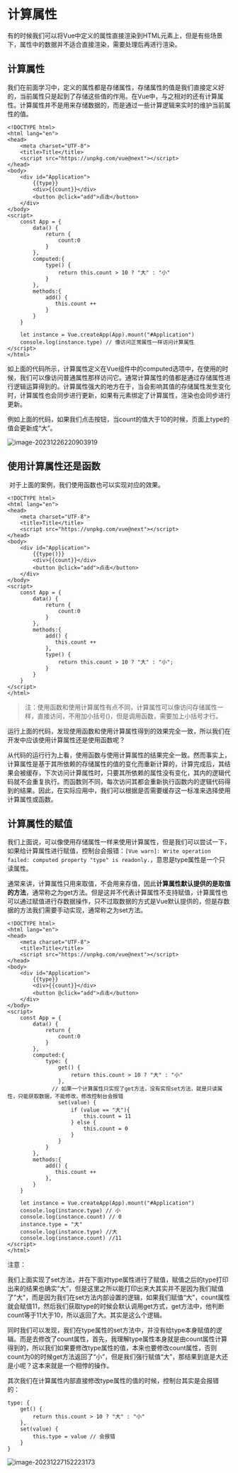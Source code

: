 # 计算属性

​	有的时候我们可以将Vue中定义的属性直接渲染到HTML元素上，但是有些场景下，属性中的数据并不适合直接渲染，需要处理后再进行渲染。

##  计算属性

​	我们在前面学习中，定义的属性都是存储属性，存储属性的值是我们直接定义好的，当前属性只是起到了存储这些值的作用。在Vue中，与之相对的还有计算属性。计算属性并不是用来存储数据的，而是通过一些计算逻辑来实时的维护当前属性的值。

```vue
<!DOCTYPE html>
<html lang="en">
<head>
    <meta charset="UTF-8">
    <title>Title</title>
    <script src="https://unpkg.com/vue@next"></script>
</head>
<body>
    <div id="Application">
        {{type}}
        <div>{{count}}</div>
        <button @click="add">点击</button>
    </div>
</body>
<script>
    const App = {
        data() {
            return {
                count:0
            }
        },
        computed:{
            type() {
                return this.count > 10 ? "大" : "小"
            }
        },
        methods:{
            add() {
               this.count ++
            }
        }
    }

    let instance = Vue.createApp(App).mount("#Application")
    console.log(instance.type) // 像访问正常属性一样访问计算属性
</script>
</html>
```

​	如上面的代码所示，计算属性定义在Vue组件中的computed选项中，在使用的时候，我们可以像访问普通属性那样访问它。通常计算属性的值都是通过存储属性进行逻辑运算得到的。计算属性强大的地方在于，当会影响其值的存储属性发生变化时，计算属性也会同步进行更新，如果有元素绑定了计算属性，渲染也会同步进行更新。

​	例如上面的代码，如果我们点击按钮，当count的值大于10的时候，页面上type的值会更新成“大”。

![image-20231226220903919](img/6.%E8%AE%A1%E7%AE%97%E5%B1%9E%E6%80%A7/image-20231226220903919.png)

## 使用计算属性还是函数

​	对于上面的案例，我们使用函数也可以实现对应的效果。

```vue
<!DOCTYPE html>
<html lang="en">
<head>
    <meta charset="UTF-8">
    <title>Title</title>
    <script src="https://unpkg.com/vue@next"></script>
</head>
<body>
    <div id="Application">
        {{type()}}
        <div>{{count}}</div>
        <button @click="add">点击</button>
    </div>
</body>
<script>
    const App = {
        data() {
            return {
                count:0
            }
        },
        methods:{
            add() {
               this.count ++
            },
            type() {
                return this.count > 10 ? "大" : "小";
            }
        }
    }
</script>
</html>
```

> 注：使用函数和使用计算属性有点不同，计算属性可以像访问存储属性一样，直接访问，不用加小括号()，但是调用函数，需要加上小括号才行。

​	运行上面的代码，发现使用函数和使用计算属性得到的效果完全一致，所以我们在开发中应该使用计算属性还是使用函数呢？

​	从代码的运行行为上看，使用函数与使用计算属性的结果完全一致。然而事实上，计算属性是基于其所依赖的存储属性的值的变化而重新计算的，计算完成后，其结果会被缓存，下次访问计算属性时，只要其所依赖的属性没有变化，其内的逻辑代码就不会重复执行。而函数则不同，每次访问其都会重新执行函数内的逻辑代码得到的结果。因此，在实际应用中，我们可以根据是否需要缓存这一标准来选择使用计算属性或函数。



##  计算属性的赋值

​	我们上面说，可以像使用存储属性一样来使用计算属性，但是我们可以尝试一下，如果给计算属性进行赋值，控制台会报错：`[Vue warn]: Write operation failed: computed property "type" is readonly.`，意思是type属性是一个只读属性。

​	通常来讲，计算属性只用来取值，不会用来存值，因此**计算属性默认提供的是取值的方法**，通常称之为get方法。但是这并不代表计算属性不支持赋值，计算属性也可以通过赋值进行存数据操作，只不过取数据的方式是Vue默认提供的，但是存数据的方法我们需要手动实现，通常称之为set方法。

```vue
<!DOCTYPE html>
<html lang="en">
<head>
    <meta charset="UTF-8">
    <title>Title</title>
    <script src="https://unpkg.com/vue@next"></script>
</head>
<body>
    <div id="Application">
        {{type}}
        <div>{{count}}</div>
        <button @click="add">点击</button>
    </div>
</body>
<script>
    const App = {
        data() {
            return {
                count:0
            }
        },
        computed:{
            type: {
                get() {
                    return this.count > 10 ? "大" : "小"
                },
              // 如果一个计算属性只实现了get方法，没有实现set方法，就是只读属性，只能获取数据，不能修改，修改控制台会报错
                set(value) {
                    if (value == "大"){
                        this.count = 11
                    } else {
                        this.count = 0
                    }
                }
            }
        },
        methods:{
            add() {
               this.count ++
            },
        }
    }

    let instance = Vue.createApp(App).mount("#Application")
    console.log(instance.type) // 小
    console.log(instance.count) // 0
    instance.type = "大"
    console.log(instance.type) //大
    console.log(instance.count) //11
</script>
</html>
```

注意：

​	我们上面实现了set方法，并在下面对type属性进行了赋值，赋值之后的type打印出来的结果也确实“大”，但是这里之所以能打印出来大其实并不是因为我们赋值了"大"，而是因为我们在set方法内部设置的逻辑，如果我们赋值“大”，count属性就会赋值11，然后我们获取type的时候会默认调用get方式，get方法中，他判断count等于11大于10，所以返回了大。其实是这么个逻辑。

​	同时我们可以发现，我们在type属性的set方法中，并没有给type本身赋值的逻辑。而是去修改了count属性，首先，我理解type属性本身就是由count属性计算得到的，所以我们如果要修改type属性的值，本来也要修改count属性，否则count为0的时候get方法返回了“小”，但是我们强行赋值“大”，那结果到底是大还是小呢？这本来就是一个相悖的操作。

​	其次我们在计算属性内部直接修改type属性的值的时候，控制台其实是会报错的：

```vue
type: {
    get() {
        return this.count > 10 ? "大" : "小"
    },
    set(value) {
        this.type = value // 会报错
    }
}
```

![image-20231227152223173](img/6.%E8%AE%A1%E7%AE%97%E5%B1%9E%E6%80%A7/image-20231227152223173.png)
